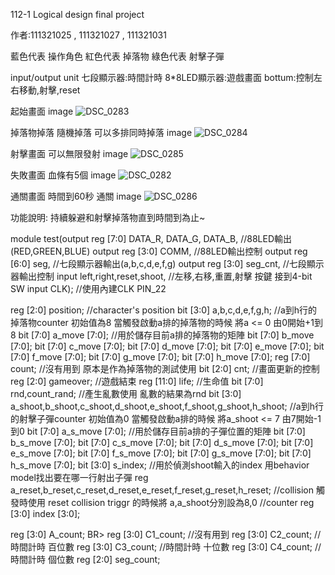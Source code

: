 112-1 Logical design final project

作者:111321025 , 111321027 , 111321031

藍色代表 操作角色
紅色代表 掉落物
綠色代表 射擊子彈

input/output unit
七段顯示器:時間計時
8*8LED顯示器:遊戲畫面
bottum:控制左右移動,射擊,reset

起始畫面 image
![DSC_0283](https://github.com/FrankChen0930/FrankChen/assets/113695822/932db72c-b68c-469e-863c-822f973acac6)


掉落物掉落 隨機掉落 可以多排同時掉落 image
![DSC_0284](https://github.com/FrankChen0930/FrankChen/assets/113695822/6406badb-5ccd-4483-928a-22c5a0f687a5)


射擊畫面 可以無限發射 image
![DSC_0285](https://github.com/FrankChen0930/FrankChen/assets/113695822/df939e72-b84f-4fc5-9ec2-95a7bfd90914)


失敗畫面 血條有5個 image
![DSC_0282](https://github.com/FrankChen0930/FrankChen/assets/113695822/c8ee3b6e-06e2-47be-be16-e1bf159bcdcf)


通關畫面 時間到60秒 通關 image
![DSC_0286](https://github.com/FrankChen0930/FrankChen/assets/113695822/31a333ae-633b-4502-af62-fcaa07113d8c)



功能說明:
持續躲避和射擊掉落物直到時間到為止~

module test(output reg [7:0] DATA_R, DATA_G, DATA_B, //88LED輸出(RED,GREEN,BLUE)
output reg [3:0] COMM, //88LED輸出控制
output reg [6:0] seg, //七段顯示器輸出(a,b,c,d,e,f,g)
output reg [3:0] seg_cnt, //七段顯示器輸出控制
input left,right,reset,shoot, //左移,右移,重置,射擊 按鍵 接到4-bit SW
input CLK); //使用內建CLK PIN_22

reg [2:0] position; //character's position
bit [3:0] a,b,c,d,e,f,g,h; //a到h行的掉落物counter 初始值為8 當觸發啟動a排的掉落物的時候 將a <= 0 由0開始+1到8
bit [7:0] a_move [7:0]; //用於儲存目前a排的掉落物的矩陣
bit [7:0] b_move [7:0];
bit [7:0] c_move [7:0];
bit [7:0] d_move [7:0];
bit [7:0] e_move [7:0];
bit [7:0] f_move [7:0];
bit [7:0] g_move [7:0];
bit [7:0] h_move [7:0];
reg [7:0] count; //沒有用到 原本是作為掉落物的測試使用
bit [2:0] cnt; //畫面更新的控制
reg [2:0] gameover; //遊戲結束
reg [11:0] life; //生命值
bit [7:0] rnd,count_rand; //產生亂數使用 亂數的結果為rnd
bit [3:0] a_shoot,b_shoot,c_shoot,d_shoot,e_shoot,f_shoot,g_shoot,h_shoot; //a到h行的射擊子彈counter 初始值為0 當觸發啟動a排的時候 將a_shoot <= 7 由7開始-1到0
bit [7:0] a_s_move [7:0]; //用於儲存目前a排的子彈位置的矩陣
bit [7:0] b_s_move [7:0];
bit [7:0] c_s_move [7:0];
bit [7:0] d_s_move [7:0];
bit [7:0] e_s_move [7:0];
bit [7:0] f_s_move [7:0];
bit [7:0] g_s_move [7:0];
bit [7:0] h_s_move [7:0];
bit [3:0] s_index; //用於偵測shoot輸入的index 用behavior model找出要在哪一行射出子彈
reg a_reset,b_reset,c_reset,d_reset,e_reset,f_reset,g_reset,h_reset; //collision 觸發時使用 reset collision triggr 的時候將 a,a_shoot分別設為8,0
//counter
reg [3:0] index [3:0];

reg [3:0] A_count; BR> reg [3:0] C1_count; //沒有用到
reg [3:0] C2_count; //時間計時 百位數
reg [3:0] C3_count; //時間計時 十位數
reg [3:0] C4_count; //時間計時 個位數
reg [2:0] seg_count;
